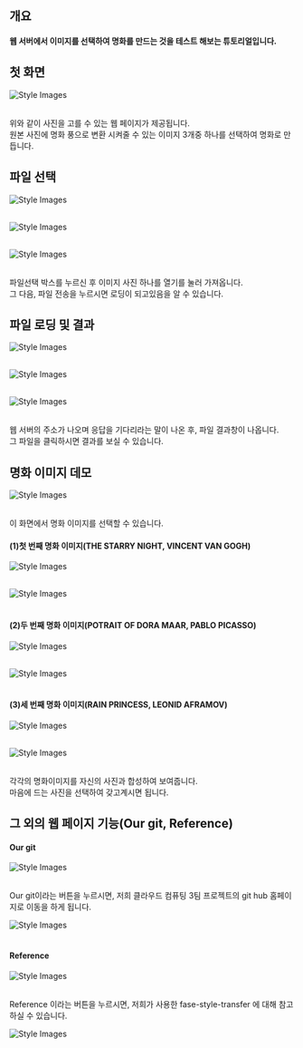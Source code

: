 ## 개요
#### 웹 서버에서 이미지를 선택하여 명화를 만드는 것을 테스트 해보는 튜토리얼입니다. </br>

## 첫 화면 

![Style Images](https://github.com/BJ-Lim/Cloud/blob/master/captures/demo_00.png)</br></br>

위와 같이 사진을 고를 수 있는 웹 페이지가 제공됩니다. </br>
원본 사진에 명화 풍으로 변환 시켜줄 수 있는 이미지 3개중 하나를 선택하여 명화로 만듭니다.
## 파일 선택 

![Style Images](https://github.com/BJ-Lim/Cloud/blob/master/captures/demo_01.png)</br></br>

![Style Images](https://github.com/BJ-Lim/Cloud/blob/master/captures/demo_02.png)</br></br>

![Style Images](https://github.com/BJ-Lim/Cloud/blob/master/captures/demo_03.png)</br></br>

파일선택 박스를 누르신 후 이미지 사진 하나를 열기를 눌러 가져옵니다. </br>
그 다음, 파일 전송을 누르시면 로딩이 되고있음을 알 수 있습니다.

## 파일 로딩 및 결과 

![Style Images](https://github.com/BJ-Lim/Cloud/blob/master/captures/demo_04.png)</br></br>

![Style Images](https://github.com/BJ-Lim/Cloud/blob/master/captures/demo_05.png)</br></br>

![Style Images](https://github.com/BJ-Lim/Cloud/blob/master/captures/demo_07_2.png)</br></br>

웹 서버의 주소가 나오며 응답을 기다리라는 말이 나온 후, 파일 결과창이 나옵니다.</br>
그 파일을 클릭하시면 결과를 보실 수 있습니다.

## 명화 이미지 데모

![Style Images](https://github.com/BJ-Lim/Cloud/blob/master/captures/demo_06.png)</br></br>

이 화면에서 명화 이미지를 선택할 수 있습니다.

#### (1)첫 번째 명화 이미지(THE STARRY NIGHT, VINCENT VAN GOGH) </br>

![Style Images](https://github.com/BJ-Lim/Cloud/blob/master/captures/demo_07_1.png)</br></br>

![Style Images](https://github.com/BJ-Lim/Cloud/blob/master/captures/demo_07_2.png)</br></br>

#### (2)두 번째 명화 이미지(POTRAIT OF DORA MAAR, PABLO PICASSO) </br>

![Style Images](https://github.com/BJ-Lim/Cloud/blob/master/captures/demo_08_1.png)</br></br>

![Style Images](https://github.com/BJ-Lim/Cloud/blob/master/captures/demo_08_2.png)</br></br>

#### (3)세 번째 명화 이미지(RAIN PRINCESS, LEONID AFRAMOV) </br>

![Style Images](https://github.com/BJ-Lim/Cloud/blob/master/captures/demo_09_1.png)</br></br>

![Style Images](https://github.com/BJ-Lim/Cloud/blob/master/captures/demo_09_2.png)</br></br>

각각의 명화이미지를 자신의 사진과 합성하여 보여줍니다. </br>
마음에 드는 사진을 선택하여 갖고계시면 됩니다.

## 그 외의 웹 페이지 기능(Our git, Reference) </br>

#### Our git

![Style Images](https://github.com/BJ-Lim/Cloud/blob/master/captures/demo_10.png)</br></br>

Our git이라는 버튼을 누르시면, 저희 클라우드 컴퓨팅 3팀 프로젝트의 git hub 홈페이지로 이동을 하게 됩니다.

![Style Images](https://github.com/BJ-Lim/Cloud/blob/master/captures/demo_12.png)</br></br>

#### Reference

![Style Images](https://github.com/BJ-Lim/Cloud/blob/master/captures/demo_11.png)</br></br>

Reference 이라는 버튼을 누르시면, 저희가 사용한 fase-style-transfer 에 대해 참고하실 수 있습니다.

![Style Images](https://github.com/BJ-Lim/Cloud/blob/master/captures/demo_13.png)</br></br>



